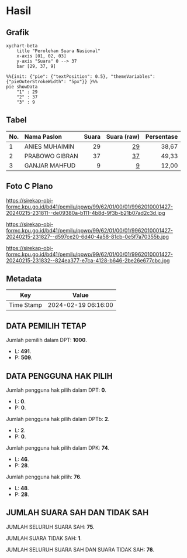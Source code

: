 # Hasil

## Grafik

```mermaid
xychart-beta
    title "Perolehan Suara Nasional"
    x-axis [01, 02, 03]
    y-axis "Suara" 0 --> 37
    bar [29, 37, 9]
```

```mermaid
%%{init: {"pie": {"textPosition": 0.5}, "themeVariables": {"pieOuterStrokeWidth": "5px"}} }%%
pie showData
    "1" : 29
    "2" : 37
    "3" : 9
```

## Tabel

| No. | Nama Paslon    | Suara | Suara (raw) | Persentase |
|:--- |:-------------- | -----:| -----------:| ----------:|
| 1   | ANIES MUHAIMIN | 29    | [29][p-1]   | 38,67      |
| 2   | PRABOWO GIBRAN | 37    | [37][p-2]   | 49,33      |
| 3   | GANJAR MAHFUD  | 9     | [9][p-3]    | 12,00      |


[p-1]: https://github.com/gigit-pemilu/pemilu-2024/blob/main/pilpres/hitung-suara/sub/99-luar-negeri/sub/62-kuala-lumpur-malaysia/sub/01-kuala-lumpur-malaysia/sub/0001-kuala-lumpur-malaysia/sub/427-tps-114/sub/paslon-1.txt
[p-2]: https://github.com/gigit-pemilu/pemilu-2024/blob/main/pilpres/hitung-suara/sub/99-luar-negeri/sub/62-kuala-lumpur-malaysia/sub/01-kuala-lumpur-malaysia/sub/0001-kuala-lumpur-malaysia/sub/427-tps-114/sub/paslon-2.txt
[p-3]: https://github.com/gigit-pemilu/pemilu-2024/blob/main/pilpres/hitung-suara/sub/99-luar-negeri/sub/62-kuala-lumpur-malaysia/sub/01-kuala-lumpur-malaysia/sub/0001-kuala-lumpur-malaysia/sub/427-tps-114/sub/paslon-3.txt

## Foto C Plano

https://sirekap-obj-formc.kpu.go.id/bd41/pemilu/ppwp/99/62/01/00/01/9962010001427-20240215-231811--de09380a-b111-4b8d-9f3b-b21b07ad2c3d.jpg

https://sirekap-obj-formc.kpu.go.id/bd41/pemilu/ppwp/99/62/01/00/01/9962010001427-20240215-231827--d597ce20-6d40-4a58-81cb-0e5f7a70355b.jpg

https://sirekap-obj-formc.kpu.go.id/bd41/pemilu/ppwp/99/62/01/00/01/9962010001427-20240215-231832--824ea377-e7ca-4128-b646-2be26e677cbc.jpg


## Metadata

| Key        | Value               |
| ---------- | ------------------- |
| Time Stamp | 2024-02-19 06:16:00 |


## DATA PEMILIH TETAP

Jumlah pemilih dalam DPT: **1000**.
 * L: **491**.
 * P: **509**.

## DATA PENGGUNA HAK PILIH

Jumlah pengguna hak pilih dalam DPT: **0**.
 * L: **0**.
 * P: **0**.

Jumlah pengguna hak pilih dalam DPTb: **2**.
 * L: **2**.
 * P: **0**.

Jumlah pengguna hak pilih dalam DPK: **74**.
 * L: **46**.
 * P: **28**.

Jumlah pengguna hak pilih: **76**.
 * L: **48**.
 * P: **28**.

## JUMLAH SUARA SAH DAN TIDAK SAH

JUMLAH SELURUH SUARA SAH: **75**.

JUMLAH SUARA TIDAK SAH: **1**.

JUMLAH SELURUH SUARA SAH DAN SUARA TIDAK SAH: **76**.


